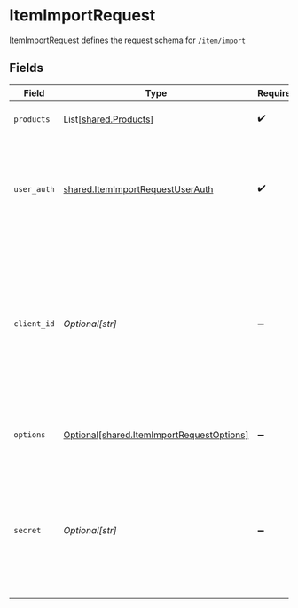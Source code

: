 # ItemImportRequest

ItemImportRequest defines the request schema for `/item/import`


## Fields

| Field                                                                                                                                            | Type                                                                                                                                             | Required                                                                                                                                         | Description                                                                                                                                      |
| ------------------------------------------------------------------------------------------------------------------------------------------------ | ------------------------------------------------------------------------------------------------------------------------------------------------ | ------------------------------------------------------------------------------------------------------------------------------------------------ | ------------------------------------------------------------------------------------------------------------------------------------------------ |
| `products`                                                                                                                                       | List[[shared.Products](../../models/shared/products.md)]                                                                                         | :heavy_check_mark:                                                                                                                               | Array of product strings                                                                                                                         |
| `user_auth`                                                                                                                                      | [shared.ItemImportRequestUserAuth](../../models/shared/itemimportrequestuserauth.md)                                                             | :heavy_check_mark:                                                                                                                               | Object of user ID and auth token pair, permitting Plaid to aggregate a user’s accounts                                                           |
| `client_id`                                                                                                                                      | *Optional[str]*                                                                                                                                  | :heavy_minus_sign:                                                                                                                               | Your Plaid API `client_id`. The `client_id` is required and may be provided either in the `PLAID-CLIENT-ID` header or as part of a request body. |
| `options`                                                                                                                                        | [Optional[shared.ItemImportRequestOptions]](../../models/shared/itemimportrequestoptions.md)                                                     | :heavy_minus_sign:                                                                                                                               | An optional object to configure `/item/import` request.                                                                                          |
| `secret`                                                                                                                                         | *Optional[str]*                                                                                                                                  | :heavy_minus_sign:                                                                                                                               | Your Plaid API `secret`. The `secret` is required and may be provided either in the `PLAID-SECRET` header or as part of a request body.          |